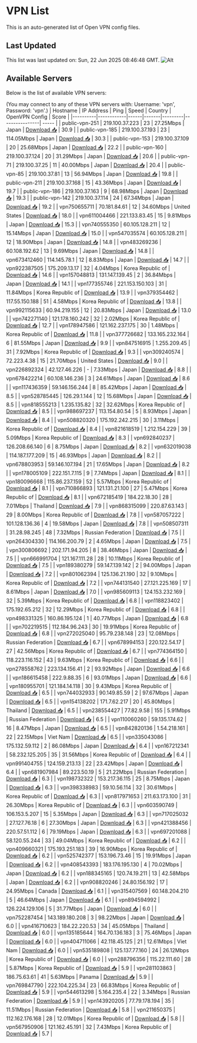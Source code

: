 # VPN List

This is an auto-generated list of Open VPN config files.

## Last Updated

This list was last updated on: Sun, 22 Jun 2025 08:46:48 GMT.
![Alt](https://repobeats.axiom.co/api/embed/186b98318ef1479477931607c1ad7d823f12451f.svg "Repobeats analytics image")

## Available Servers

Below is the list of available VPN servers:

(You may connect to any of these VPN servers with: Username: 'vpn', Password: 'vpn'.)
| Hostname | IP Address | Ping | Speed | Country | OpenVPN Config | Score |
|----------|------------|------|-------|---------|----------------| ----- |
| public-vpn-251 | 219.100.37.223 | 23 | 27.25Mbps | Japan | [Download 📥](./configs/server_0_JP.ovpn) | 30.9 |
| public-vpn-185 | 219.100.37.193 | 23 | 114.05Mbps | Japan | [Download 📥](./configs/server_1_JP.ovpn) | 30.3 |
| public-vpn-153 | 219.100.37.109 | 20 | 25.68Mbps | Japan | [Download 📥](./configs/server_2_JP.ovpn) | 22.2 |
| public-vpn-160 | 219.100.37.124 | 20 | 31.29Mbps | Japan | [Download 📥](./configs/server_3_JP.ovpn) | 20.6 |
| public-vpn-71 | 219.100.37.25 | 11 | 40.00Mbps | Japan | [Download 📥](./configs/server_4_JP.ovpn) | 20.4 |
| public-vpn-85 | 219.100.37.81 | 13 | 56.94Mbps | Japan | [Download 📥](./configs/server_5_JP.ovpn) | 19.8 |
| public-vpn-211 | 219.100.37.168 | 15 | 43.36Mbps | Japan | [Download 📥](./configs/server_6_JP.ovpn) | 19.7 |
| public-vpn-186 | 219.100.37.163 | 9 | 68.98Mbps | Japan | [Download 📥](./configs/server_7_JP.ovpn) | 19.3 |
| public-vpn-142 | 219.100.37.114 | 24 | 67.34Mbps | Japan | [Download 📥](./configs/server_8_JP.ovpn) | 19.2 |
| vpn750655711 | 70.181.84.61 | 12 | 34.60Mbps | United States | [Download 📥](./configs/server_9_US.ovpn) | 18.0 |
| vpn611004466 | 221.133.83.45 | 15 | 9.81Mbps | Japan | [Download 📥](./configs/server_10_JP.ovpn) | 15.3 |
| vpn740555350 | 60.105.128.211 | 12 | 15.14Mbps | Japan | [Download 📥](./configs/server_11_JP.ovpn) | 15.0 |
| vpn547035574 | 60.105.128.211 | 12 | 18.90Mbps | Japan | [Download 📥](./configs/server_12_JP.ovpn) | 14.8 |
| vpn483269236 | 60.108.192.62 | 13 | 9.69Mbps | Japan | [Download 📥](./configs/server_13_JP.ovpn) | 14.8 |
| vpn673412460 | 114.145.78.1 | 12 | 8.83Mbps | Japan | [Download 📥](./configs/server_14_JP.ovpn) | 14.7 |
| vpn922387505 | 175.209.13.17 | 32 | 4.04Mbps | Korea Republic of | [Download 📥](./configs/server_15_KR.ovpn) | 14.6 |
| vpn157048813 | 131.147.139.45 | 2 | 36.84Mbps | Japan | [Download 📥](./configs/server_16_JP.ovpn) | 14.1 |
| vpn177355746 | 221.153.150.103 | 31 | 11.84Mbps | Korea Republic of | [Download 📥](./configs/server_17_KR.ovpn) | 13.9 |
| vpn379354462 | 117.55.150.188 | 51 | 4.58Mbps | Korea Republic of | [Download 📥](./configs/server_18_KR.ovpn) | 13.8 |
| vpn992115633 | 60.94.219.155 | 12 | 20.83Mbps | Japan | [Download 📥](./configs/server_19_JP.ovpn) | 13.0 |
| vpn742271140 | 121.178.160.242 | 32 | 2.02Mbps | Korea Republic of | [Download 📥](./configs/server_20_KR.ovpn) | 12.7 |
| vpn178947586 | 121.162.237.175 | 30 | 1.48Mbps | Korea Republic of | [Download 📥](./configs/server_21_KR.ovpn) | 11.8 |
| vpn377726682 | 133.165.232.164 | 6 | 81.55Mbps | Japan | [Download 📥](./configs/server_22_JP.ovpn) | 9.9 |
| vpn847516915 | 1.255.209.45 | 31 | 7.92Mbps | Korea Republic of | [Download 📥](./configs/server_23_KR.ovpn) | 9.3 |
| vpn309240574 | 72.223.4.38 | 15 | 21.70Mbps | United States | [Download 📥](./configs/server_24_US.ovpn) | 9.0 |
| vpn226892324 | 42.127.46.226 | - | 7.33Mbps | Japan | [Download 📥](./configs/server_25_JP.ovpn) | 8.8 |
| vpn678422214 | 60.108.146.236 | 3 | 24.61Mbps | Japan | [Download 📥](./configs/server_26_JP.ovpn) | 8.6 |
| vpn117436359 | 59.146.156.244 | 8 | 85.42Mbps | Japan | [Download 📥](./configs/server_27_JP.ovpn) | 8.5 |
| vpn528785445 | 126.29.1.144 | 12 | 15.68Mbps | Japan | [Download 📥](./configs/server_28_JP.ovpn) | 8.5 |
| vpn818555213 | 1.235.135.82 | 32 | 32.62Mbps | Korea Republic of | [Download 📥](./configs/server_29_KR.ovpn) | 8.5 |
| vpn988697237 | 113.154.80.54 | 5 | 8.93Mbps | Japan | [Download 📥](./configs/server_30_JP.ovpn) | 8.4 |
| vpn508820320 | 175.192.242.215 | 30 | 3.11Mbps | Korea Republic of | [Download 📥](./configs/server_31_KR.ovpn) | 8.4 |
| vpn821618519 | 1.212.154.229 | 39 | 5.09Mbps | Korea Republic of | [Download 📥](./configs/server_32_KR.ovpn) | 8.3 |
| vpn692840237 | 126.208.66.140 | 6 | 8.75Mbps | Japan | [Download 📥](./configs/server_33_JP.ovpn) | 8.2 |
| vpn632019038 | 114.187.177.209 | 15 | 46.93Mbps | Japan | [Download 📥](./configs/server_34_JP.ovpn) | 8.2 |
| vpn678803953 | 59.146.107.194 | 21 | 17.65Mbps | Japan | [Download 📥](./configs/server_35_JP.ovpn) | 8.2 |
| vpn178005109 | 222.151.7.115 | 9 | 7.74Mbps | Japan | [Download 📥](./configs/server_36_JP.ovpn) | 8.1 |
| vpn180096668 | 115.86.237.159 | 52 | 5.57Mbps | Korea Republic of | [Download 📥](./configs/server_37_KR.ovpn) | 8.1 |
| vpn710866893 | 121.131.21.100 | 27 | 5.47Mbps | Korea Republic of | [Download 📥](./configs/server_38_KR.ovpn) | 8.1 |
| vpn672185419 | 184.22.18.30 | 28 | 7.01Mbps | Thailand | [Download 📥](./configs/server_39_TH.ovpn) | 7.9 |
| vpn868315099 | 220.87.63.143 | 29 | 8.00Mbps | Korea Republic of | [Download 📥](./configs/server_40_KR.ovpn) | 7.8 |
| vpn587057222 | 101.128.136.36 | 4 | 19.58Mbps | Japan | [Download 📥](./configs/server_41_JP.ovpn) | 7.8 |
| vpn508507311 | 31.28.98.245 | 48 | 7.32Mbps | Russian Federation | [Download 📥](./configs/server_42_RU.ovpn) | 7.5 |
| vpn264304330 | 114.166.200.79 | 2 | 4.65Mbps | Japan | [Download 📥](./configs/server_43_JP.ovpn) | 7.5 |
| vpn300806692 | 202.171.94.205 | 8 | 38.46Mbps | Japan | [Download 📥](./configs/server_44_JP.ovpn) | 7.5 |
| vpn666991704 | 121.167.111.28 | 28 | 10.11Mbps | Korea Republic of | [Download 📥](./configs/server_45_KR.ovpn) | 7.5 |
| vpn189380279 | 59.147.139.142 | 2 | 94.00Mbps | Japan | [Download 📥](./configs/server_46_JP.ovpn) | 7.2 |
| vpn801062394 | 125.136.21.190 | 32 | 9.10Mbps | Korea Republic of | [Download 📥](./configs/server_47_KR.ovpn) | 7.2 |
| vpn744131540 | 27.121.225.169 | 17 | 8.61Mbps | Japan | [Download 📥](./configs/server_48_JP.ovpn) | 7.0 |
| vpn985609113 | 124.153.232.169 | 32 | 5.39Mbps | Korea Republic of | [Download 📥](./configs/server_49_KR.ovpn) | 6.8 |
| vpn118823402 | 175.192.65.212 | 32 | 12.29Mbps | Korea Republic of | [Download 📥](./configs/server_50_KR.ovpn) | 6.8 |
| vpn498331325 | 160.86.195.124 | 1 | 40.77Mbps | Japan | [Download 📥](./configs/server_51_JP.ovpn) | 6.8 |
| vpn702219515 | 112.184.96.243 | 30 | 19.91Mbps | Korea Republic of | [Download 📥](./configs/server_52_KR.ovpn) | 6.8 |
| vpn272025040 | 95.79.238.148 | 23 | 12.08Mbps | Russian Federation | [Download 📥](./configs/server_53_RU.ovpn) | 6.7 |
| vpn678994153 | 220.122.54.17 | 27 | 42.56Mbps | Korea Republic of | [Download 📥](./configs/server_54_KR.ovpn) | 6.7 |
| vpn774364150 | 118.223.116.152 | 43 | 9.63Mbps | Korea Republic of | [Download 📥](./configs/server_55_KR.ovpn) | 6.6 |
| vpn278558762 | 223.134.156.41 | 2 | 93.92Mbps | Japan | [Download 📥](./configs/server_56_JP.ovpn) | 6.6 |
| vpn186615458 | 222.9.88.35 | 6 | 93.01Mbps | Japan | [Download 📥](./configs/server_57_JP.ovpn) | 6.6 |
| vpn180955701 | 121.184.14.118 | 30 | 9.43Mbps | Korea Republic of | [Download 📥](./configs/server_58_KR.ovpn) | 6.5 |
| vpn744032933 | 90.149.85.59 | 2 | 97.67Mbps | Japan | [Download 📥](./configs/server_59_JP.ovpn) | 6.5 |
| vpn154138202 | 171.7.62.217 | 20 | 45.80Mbps | Thailand | [Download 📥](./configs/server_60_TH.ovpn) | 6.5 |
| vpn238554427 | 77.82.9.58 | 155 | 5.91Mbps | Russian Federation | [Download 📥](./configs/server_61_RU.ovpn) | 6.5 |
| vpn110060260 | 59.135.174.62 | 16 | 8.47Mbps | Japan | [Download 📥](./configs/server_62_JP.ovpn) | 6.5 |
| vpn842820136 | 1.54.218.161 | 22 | 22.15Mbps | Viet Nam | [Download 📥](./configs/server_63_VN.ovpn) | 6.5 |
| vpn335043086 | 175.132.59.112 | 2 | 86.08Mbps | Japan | [Download 📥](./configs/server_64_JP.ovpn) | 6.4 |
| vpn167212341 | 58.232.125.205 | 35 | 31.56Mbps | Korea Republic of | [Download 📥](./configs/server_65_KR.ovpn) | 6.4 |
| vpn991404755 | 124.159.213.13 | 22 | 23.42Mbps | Japan | [Download 📥](./configs/server_66_JP.ovpn) | 6.4 |
| vpn681907984 | 89.223.50.19 | 5 | 21.22Mbps | Russian Federation | [Download 📥](./configs/server_67_RU.ovpn) | 6.3 |
| vpn198732322 | 153.217.36.115 | 25 | 8.75Mbps | Japan | [Download 📥](./configs/server_68_JP.ovpn) | 6.3 |
| vpn398338983 | 59.10.56.114 | 32 | 30.61Mbps | Korea Republic of | [Download 📥](./configs/server_69_KR.ovpn) | 6.3 |
| vpn817971653 | 211.63.173.100 | 31 | 26.30Mbps | Korea Republic of | [Download 📥](./configs/server_70_KR.ovpn) | 6.3 |
| vpn603590749 | 106.153.5.207 | 15 | 5.35Mbps | Japan | [Download 📥](./configs/server_71_JP.ovpn) | 6.3 |
| vpn717025032 | 27.127.76.18 | 6 | 27.30Mbps | Japan | [Download 📥](./configs/server_72_JP.ovpn) | 6.3 |
| vpn421388456 | 220.57.51.112 | 6 | 79.19Mbps | Japan | [Download 📥](./configs/server_73_JP.ovpn) | 6.3 |
| vpn697201088 | 58.120.55.244 | 33 | 49.04Mbps | Korea Republic of | [Download 📥](./configs/server_74_KR.ovpn) | 6.2 |
| vpn409660321 | 175.193.251.183 | 39 | 16.90Mbps | Korea Republic of | [Download 📥](./configs/server_75_KR.ovpn) | 6.2 |
| vpn525742377 | 153.196.73.46 | 15 | 19.91Mbps | Japan | [Download 📥](./configs/server_76_JP.ovpn) | 6.2 |
| vpn408543393 | 183.176.195.130 | 4 | 70.02Mbps | Japan | [Download 📥](./configs/server_77_JP.ovpn) | 6.2 |
| vpn188345165 | 120.74.19.211 | 13 | 42.58Mbps | Japan | [Download 📥](./configs/server_78_JP.ovpn) | 6.2 |
| vpn908820246 | 24.80.156.192 | 17 | 24.95Mbps | Canada | [Download 📥](./configs/server_79_CA.ovpn) | 6.1 |
| vpn315407569 | 60.148.204.210 | 5 | 46.64Mbps | Japan | [Download 📥](./configs/server_80_JP.ovpn) | 6.1 |
| vpn894594992 | 126.224.129.106 | 5 | 31.77Mbps | Japan | [Download 📥](./configs/server_81_JP.ovpn) | 6.0 |
| vpn752287454 | 143.189.180.208 | 3 | 98.22Mbps | Japan | [Download 📥](./configs/server_82_JP.ovpn) | 6.0 |
| vpn416710623 | 184.22.220.53 | 34 | 45.05Mbps | Thailand | [Download 📥](./configs/server_83_TH.ovpn) | 6.0 |
| vpn135185644 | 164.70.136.183 | 3 | 75.46Mbps | Japan | [Download 📥](./configs/server_84_JP.ovpn) | 6.0 |
| vpn404711066 | 42.118.45.125 | 21 | 12.61Mbps | Viet Nam | [Download 📥](./configs/server_85_VN.ovpn) | 6.0 |
| vpn535189808 | 125.137.77.160 | 24 | 26.12Mbps | Korea Republic of | [Download 📥](./configs/server_86_KR.ovpn) | 6.0 |
| vpn288796356 | 115.22.111.60 | 28 | 5.87Mbps | Korea Republic of | [Download 📥](./configs/server_87_KR.ovpn) | 5.9 |
| vpn281103863 | 186.75.63.61 | 41 | 5.63Mbps | Panama | [Download 📥](./configs/server_88_PA.ovpn) | 5.9 |
| vpn769847790 | 222.104.225.34 | 23 | 66.83Mbps | Korea Republic of | [Download 📥](./configs/server_89_KR.ovpn) | 5.9 |
| vpn544613298 | 5.164.235.4 | 22 | 3.34Mbps | Russian Federation | [Download 📥](./configs/server_90_RU.ovpn) | 5.9 |
| vpn143920205 | 77.79.178.194 | 35 | 11.51Mbps | Russian Federation | [Download 📥](./configs/server_91_RU.ovpn) | 5.8 |
| vpn211650375 | 112.162.176.168 | 28 | 12.01Mbps | Korea Republic of | [Download 📥](./configs/server_92_KR.ovpn) | 5.8 |
| vpn567950906 | 121.162.45.191 | 32 | 7.43Mbps | Korea Republic of | [Download 📥](./configs/server_93_KR.ovpn) | 5.7 |
